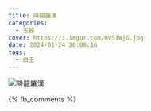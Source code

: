 ```yaml
---
title: 降龍羅漢
categories:
  - 玉器
cover: https://i.imgur.com/0vS1WjG.jpg
date: 2024-01-24 20:06:16
tags:
  - 白玉
---
```


![降龍羅漢](https://i.imgur.com/0vS1WjG.jpg)

{% fb_comments %}
